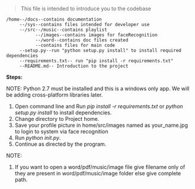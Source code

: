 >This file is intended to introduce you to the codebase

```
/home--/docs--contains documentation
     --/sys--contains files intended for developer use
     --/src--/music--contains playlist
           --/images--contains images for faceRecognition
           --/word--contains doc files created
           --contains files for main code
     --setup.py--run "python setup.py install" to install required   dependencies
     --requirements.txt-- run "pip install -r requirements.txt"
     --README.md-- Introduction to the project
```
**Steps:**

NOTE: Python 2.7 must be installed and this is a windows only app. We will be adding cross-platform libraries later.

1. Open command line and Run *pip install -r requirements.txt* or *python setup.py install* to install dependencies.
2. Change directory to Project home.
3. Save your profile picture in home/src/images named as your_name.jpg to login to system via face recognition
4. Run *python init.py*.
5. Continue as directed by the program.

NOTE:
1. If you want to open a word/pdf/music/image file give filename only of they are present in word/pdf/music/image folder else give complete path.





